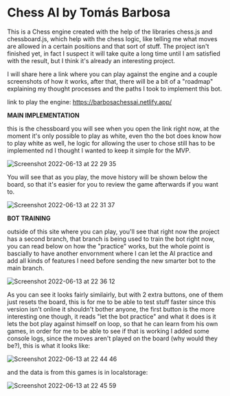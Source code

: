 # Chess AI by Tomás Barbosa

This is a Chess engine created with the help of the libraries chess.js and chessboard.js, which help with the chess logic, like telling me what moves are allowed in a certain positions and that sort of stuff. The project isn't finished yet, in fact I suspect it will take quite a long time until I am satisfied with the result, but I think it's already an interesting project.

I will share here a link where you can play against the engine and a couple screenshots of how it works, after that, there will be a bit of a "roadmap" explaining my thought processes and the paths I took to implement this bot.

link to play the engine: https://barbosachessai.netlify.app/

**MAIN IMPLEMENTATION**

this is the chessboard you will see when you open the link right now, at the moment it's only possible to play as white, even tho the bot does know how to play white as well, he logic for allowing the user to chose still has to be implemented nd I thought I wanted to keep it simple for the MVP.

![Screenshot 2022-06-13 at 22 29 35](https://user-images.githubusercontent.com/81977215/173439773-bfbaaa3a-551b-4ce1-93cf-c01cf9b7b406.png)

You will see that as you play, the move history will be shown below the board, so that it's easier for you to review the game afterwards if you want to.

![Screenshot 2022-06-13 at 22 31 37](https://user-images.githubusercontent.com/81977215/173440064-c94da737-2fbd-4cce-bf76-fa9f8e2322ba.png)

**BOT TRAINING**

outside of this site where you can play, you'll see that right now the project has a second branch, that branch is being used to train the bot right now, you can read below on how the "practice" works, but the whole point is bascially to have another envornment where I can let the AI practice and add all kinds of features I need before sending the new smarter bot to the main branch.


![Screenshot 2022-06-13 at 22 36 12](https://user-images.githubusercontent.com/81977215/173440846-c7e3ef82-a0f9-4177-972d-4013d1efb29c.png)

As you can see it looks fairly similairly, but with 2 extra buttons, one of them just resets the board, this is for me to be able to test stuff faster since this version isn't online it shouldn't bother anyone, the first button is the more interesting one though, it reads "let the bot practice" and what it does is it lets the bot play against himself on loop, so that he can learn from his own games, in order for me to be able to see if that is working I added some console logs, since the moves aren't played on the board (why would they be?), this is what it looks like:

 ![Screenshot 2022-06-13 at 22 44 46](https://user-images.githubusercontent.com/81977215/173442153-5864c21c-05cc-4863-ab4a-2d3ae93c3427.png)
 
 and the data is from this games is in localstorage:
 
 ![Screenshot 2022-06-13 at 22 45 59](https://user-images.githubusercontent.com/81977215/173442321-b3a1cda7-cdb9-47ab-b023-4de6546d499f.png)



